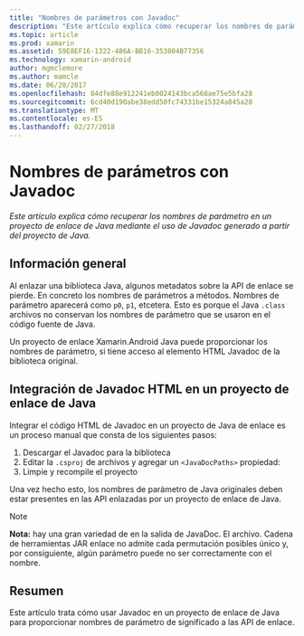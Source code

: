 ```yaml
---
title: "Nombres de parámetros con Javadoc"
description: "Este artículo explica cómo recuperar los nombres de parámetro en un proyecto de enlace de Java mediante el uso de Javadoc generado a partir del proyecto de Java."
ms.topic: article
ms.prod: xamarin
ms.assetid: 59E8EF16-1322-486A-BB16-353804B77356
ms.technology: xamarin-android
author: mgmclemore
ms.author: mamcle
ms.date: 06/20/2017
ms.openlocfilehash: 84dfe88e912241eb0024143bca568ae75e5bfa28
ms.sourcegitcommit: 6cd40d190abe38edd50fc74331be15324a845a28
ms.translationtype: MT
ms.contentlocale: es-ES
ms.lasthandoff: 02/27/2018
---
```

# <a name="naming-parameters-with-javadoc"></a>Nombres de parámetros con Javadoc

_Este artículo explica cómo recuperar los nombres de parámetro en un proyecto de enlace de Java mediante el uso de Javadoc generado a partir del proyecto de Java._

<a name="Overview" />

## <a name="overview"></a>Información general

Al enlazar una biblioteca Java, algunos metadatos sobre la API de enlace se pierde. En concreto los nombres de parámetros a métodos. Nombres de parámetro aparecerá como `p0`, `p1`, etcetera. Esto es porque el Java `.class` archivos no conservan los nombres de parámetro que se usaron en el código fuente de Java. 

Un proyecto de enlace Xamarin.Android Java puede proporcionar los nombres de parámetro, si tiene acceso al elemento HTML Javadoc de la biblioteca original. 

## <a name="integrating-javadoc-html-into-a-java-binding-project"></a>Integración de Javadoc HTML en un proyecto de enlace de Java

Integrar el código HTML de Javadoc en un proyecto de Java de enlace es un proceso manual que consta de los siguientes pasos: 

1.  Descargar el Javadoc para la biblioteca
2.  Editar la `.csproj` de archivos y agregar un `<JavaDocPaths>` propiedad:
3.  Limpie y recompile el proyecto

Una vez hecho esto, los nombres de parámetro de Java originales deben estar presentes en las API enlazadas por un proyecto de enlace de Java. 


> [!NOTE]
> **Nota:** hay una gran variedad de en la salida de JavaDoc. El archivo. Cadena de herramientas JAR enlace no admite cada permutación posibles único y, por consiguiente, algún parámetro puede no ser correctamente con el nombre.

<a name="Summary" />

## <a name="summary"></a>Resumen

Este artículo trata cómo usar Javadoc en un proyecto de enlace de Java para proporcionar nombres de parámetro de significado a las API de enlace. 

